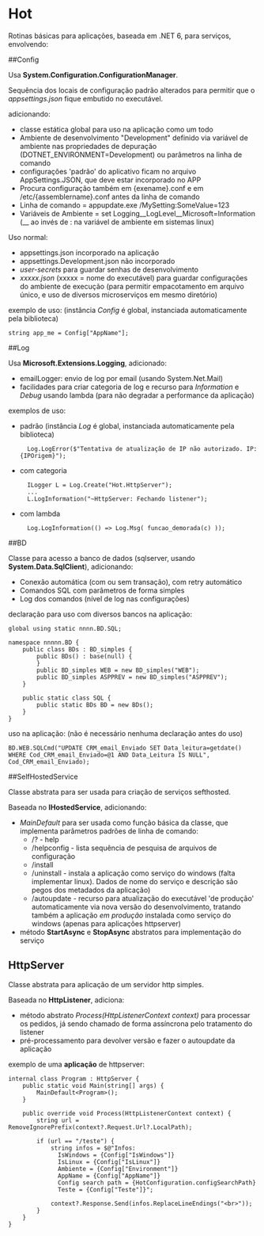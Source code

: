 # Hot

Rotinas básicas para aplicações, baseada em .NET 6, para serviços, envolvendo:

##Config

Usa **System.Configuration.ConfigurationManager**.

Sequência dos locais de configuração padrão alterados para permitir que o *appsettings.json* fique embutido no executável. 

 adicionando:

- classe estática global para uso na aplicação como um todo
- Ambiente de desenvolvimento "Development" definido via variável de ambiente nas propriedades de depuração (DOTNET_ENVIRONMENT=Development) ou parâmetros na linha de comando
- configurações 'padrão' do aplicativo ficam no arquivo AppSettings.JSON, que deve estar incorporado no APP
- Procura configuração também em {exename}.conf e em /etc/{assemblername}.conf antes da linha de comando
- Linha de comando = appupdate.exe /MySetting:SomeValue=123
- Variáveis de Ambiente = set Logging__LogLevel__Microsoft=Information      (__ ao invés de : na variável de ambiente em sistemas linux)

Uso normal:

- appsettings.json incorporado na aplicação
- appsettings.Development.json não incorporado
- *user-secrets* para guardar senhas de desenvolvimento
- *xxxxx.json* (xxxxx = nome do executável) para guardar configurações do ambiente de execução (para permitir empacotamento em arquivo único, e uso de diversos microserviços em mesmo diretório)

exemplo de uso: (instância *Config* é global, instanciada automaticamente pela biblioteca)

    string app_me = Config["AppName"];


##Log

Usa **Microsoft.Extensions.Logging**, adicionado:

- emailLogger: envio de log por email (usando System.Net.Mail)
- facilidades para criar categoria de log e recurso para *Information* e *Debug* usando lambda (para não degradar a performance da aplicação)

exemplos de uso:

- padrão (instância *Log* é global, instanciada automaticamente pela biblioteca)

        Log.LogError($"Tentativa de atualização de IP não autorizado. IP: {IPOrigem}");


- com categoria

        ILogger L = Log.Create("Hot.HttpServer");
		...
        L.LogInformation("~HttpServer: Fechando listener");

- com lambda

        Log.LogInformation(() => Log.Msg( funcao_demorada(c) ));


##BD

Classe para acesso a banco de dados (sqlserver, usando **System.Data.SqlClient**), adicionando:

- Conexão automática (com ou sem transação), com retry automático
- Comandos SQL com parâmetros de forma simples
- Log dos comandos (nível de log nas configurações)

declaração para uso com diversos bancos na aplicação:

    global using static nnnn.BD.SQL;

    namespace nnnnn.BD {
        public class BDs : BD_simples {
            public BDs() : base(null) {
            }
            public BD_simples WEB = new BD_simples("WEB");
            public BD_simples ASPPREV = new BD_simples("ASPPREV");
        }

        public static class SQL {
            public static BDs BD = new BDs();
        }
    }

uso na aplicação: (não é necessário nenhuma declaração antes do uso)

    BD.WEB.SQLCmd("UPDATE CRM_email_Enviado SET Data_leitura=getdate() WHERE Cod_CRM_email_Enviado=@1 AND Data_Leitura IS NULL", Cod_CRM_email_Enviado);


##SelfHostedService

Classe abstrata para ser usada para criação de serviços sefthosted.

Baseada no **IHostedService**, adicionando:

- *MainDefault* para ser usada como função básica da classe, que implementa parâmetros padrões de linha de comando:
    - /? - help
    - /helpconfig  - lista sequência de pesquisa de arquivos de configuração
    - /install
    - /uninstall   - instala a aplicação como serviço do windows (falta implementar linux). Dados de nome do serviço e descrição são pegos dos metadados da aplicação)
    - /autoupdate  - recurso para atualização do executável 'de produção' automaticamente via nova versão do desenvolvimento, tratando também a aplicação *em produção* instalada como serviço do windows (apenas para aplicações httpserver)
- método **StartAsync** e **StopAsync** abstratos para implementação do serviço

## HttpServer

Classe abstrata para aplicação de um servidor http simples.

Baseada no **HttpListener**, adiciona:

- método abstrato *Process(HttpListenerContext context)* para processar os pedidos, já sendo chamado de forma assíncrona pelo tratamento do listener
- pré-processamento para devolver versão e fazer o autoupdate da aplicação

exemplo de uma **aplicação** de httpserver:

    internal class Program : HttpServer {
        public static void Main(string[] args) {
            MainDefault<Program>();
        }

        public override void Process(HttpListenerContext context) {
            string url = RemoveIgnorePrefix(context?.Request.Url?.LocalPath);

            if (url == "/teste") {
                string infos = $@"Infos:
                  IsWindows = {Config["IsWindows"]}
                  IsLinux = {Config["IsLinux"]}
                  Ambiente = {Config["Environment"]}
                  AppName = {Config["AppName"]}
                  Config search path = {HotConfiguration.configSearchPath}
                  Teste = {Config["Teste"]}";

                context?.Response.Send(infos.ReplaceLineEndings("<br>"));
            }
        }
    }
